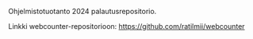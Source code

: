 Ohjelmistotuotanto 2024 palautusrepositorio.

Linkki webcounter-repositorioon: https://github.com/ratilmii/webcounter